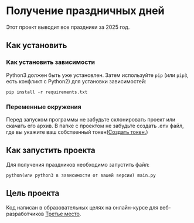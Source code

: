 # Получение праздничных дней

Этот проект выводит все праздники за 2025 год.

## Как установить

### Как установить зависимости

Python3 должен быть уже установлен. 
Затем используйте `pip` (или `pip3`, есть конфликт с Python2) для установки зависимостей:
```
pip install -r requirements.txt
```

### Переменные окружения
Перед запуском программы не забудьте склонировать проект или скачать его архив.
В папке с проектом не забудьте создать .env файл, где вы укажите ваш собственный токен([Создать токен.](https://calendarific.com/api-documentation))


## Как запустить проекта

Для получения праздников необходимо запустить файл:
```
python(или python3 в зависимости от вашей версии) main.py
```

## Цель проекта

Код написан в образовательных целях на онлайн-курсе для веб-разработчиков [Третье место](https://otbor.3place.ru).